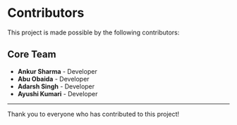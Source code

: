 # Contributors

This project is made possible by the following contributors:

## Core Team

- **Ankur Sharma** - Developer
- **Abu Obaida** - Developer
- **Adarsh Singh** - Developer
- **Ayushi Kumari** - Developer

---

Thank you to everyone who has contributed to this project!
